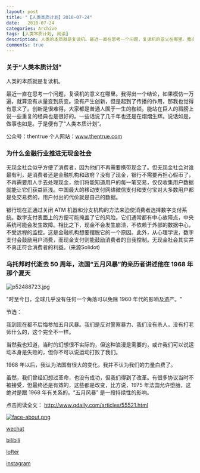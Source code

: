 ```yaml
---
layout: post
title: "【人类本质计划】2018-07-24"
date:   2018-07-24
categories: Archive
tags: [人类本质计划, 阅读]
description: 人类的本质就是复读机。最近一直在思考一个问题，复读机的意义在哪里。我得出一个结论，如果模仿一万遍，就算没有从量变到质变。没有产生创新，但是起到了传播的作用，那我也觉得有意义了。创新是很难得，大家都是普通人囿于一生的枷锁。能站在巨人的肩膀上说一些重复的经典也是很好的。一些话说了几千年也还是在熠熠生辉。说话如是，做事也如是。于是便有了“人类本质计划”。
comments: true
---
```


### 关于“人类本质计划”

人类的本质就是复读机。

最近一直在思考一个问题，复读机的意义在哪里。我得出一个结论，如果模仿一万遍，就算没有从量变到质变。没有产生创新，但是起到了传播的作用，那我也觉得有意义了。创新是很难得，大家都是普通人囿于一生的枷锁。能站在巨人的肩膀上说一些重复的经典也是很好的。一些话说了几千年也还是在熠熠生辉。说话如是，做事也如是。于是便有了“人类本质计划”。

公众号：thentrue 个人网站：www.thentrue.com



### 为什么金融行业推进无现金社会



无现金社会似乎方便了消费者，因为他们不再需要携带现金了。但无现金社会对谁最有利，是消费者还是金融机构和政府？没有了现金，银行不需要再担心假币了，不再需要用人手去处理现金，他们将能知道用户的每一笔交易，仅仅收集用户数据就能让它们获益匪浅。中国最大的移动支付网络微信支付和支付宝对大多数用户都是免交易费的，用户付出的代价就是自己的数据。

银行现在正通过关闭 ATM 机器和分支机构的方法来迫使消费者选择数字支付系统。数字支付表面上的方便可能掩盖了它的风险。它们通常都有中心故障点，中央系统可能会发生故障。相比之下，现金不会发生崩溃，不依赖于外部的数据中心，不受远程的监控。这是金融机构想要摆脱它的一个原因。此外，从心理学说，数字支付会鼓励用户消费，而现金支付则能鼓励消费者的自我控制。无现金社会其实并不真正符合消费者的利益。(来源Solidot)



### 乌托邦时代逝去 50 周年，法国“五月风暴”的亲历者讲述他在 1968 年那个夏天

![p52488723.jpg](https://i.loli.net/2018/07/24/5b56d90f149e0.jpg)

"时至今日，全球几乎没有任何一个角落可以免除 1960 年代的影响及遗产。"



节选：

我到现在都不后悔参加五月风暴。我们是反对警察暴力、我们没有杀人，没有打老师什么的，这个完全不一样。

当然我也知道，当时的幻想很不实际的，但这种浪漫是需要的，或许我们可以说运动本身是失败的，但你不可以说运动打败了我们。

1968 年以后，我认为法国有很大的变化，我并不认为我们的力量白费了。

虽然，我们曾经幻想过革命，也没有成功，但我们得到了改革。有很多协议当时不被接受，但最终还是有效的，这些都是改变，比方说，1975 年法国允许堕胎，这绝对是跟 1968 年有关系的。“五月风暴” 是一段持续性的影响。



点击阅读全文： http://www.qdaily.com/articles/55521.html


[![face-about.png](https://i.loli.net/2018/07/20/5b5189a0488a6.png)](https://i.loli.net/2018/07/20/5b5189a0488a6.png)

[wechat](http://mp.weixin.qq.com/s?__biz=MzIxMTM4NTM0Nw==&mid=100000449&idx=1&sn=0b1c290b2253f7c71fbcf8cafd946a3f&chksm=17576fad2020e6bba7ce49ba5a5e8affabb8ffb9a37afe25a4d070d3abc88b65b5f004da6fc3#rd)

[bilibili](https://space.bilibili.com/5041218/#/)

[lofter](http://thentrue.lofter.com)

[instagram](https://www.instagram.com/thentrue001/)

